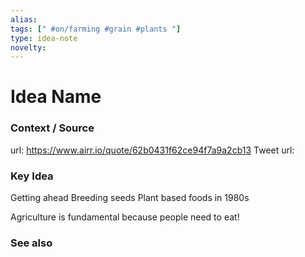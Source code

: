 ```yaml
---
alias: 
tags: [" #on/farming #grain #plants "]
type: idea-note
novelty: 
---
```

# Idea Name

### Context / Source
url: https://www.airr.io/quote/62b0431f62ce94f7a9a2cb13
Tweet url: 

### Key Idea

Getting ahead
Breeding seeds
Plant based foods
in 1980s

Agriculture is fundamental because people need to eat!

### See also
